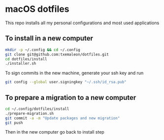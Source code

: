 # macOS dotfiles

This repo installs all my personal configurations and most used applications

## To install in a new computer

```sh
mkdir -p ~/.config && cd ~/.config
git clone git@github.com:txemaleon/dotfiles.git
cd dotfiles/install
./installer.sh
```

To sign commits in the new machine, generate your ssh key and run

```sh
git config --global user.signingkey "~/.ssh/id_rsa.pub"
```

## To prepare a migration to a new computer

```sh
cd ~/.config/dotfiles/install
./prepare-migration.sh
git commit -a -m "Update packages and new migration"
git push
```

Then in the new computer go back to install step
